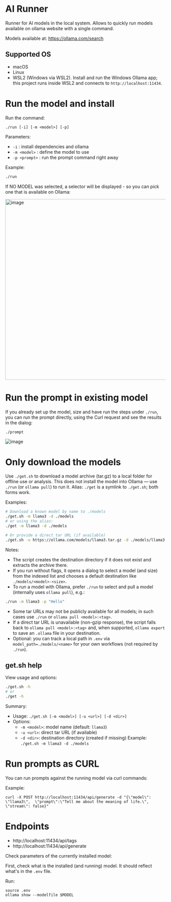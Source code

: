 # AI Runner

Runner for AI models in the local system.
Allows to quickly run models available on ollama website with a single command.

Models available at: https://ollama.com/search

## Supported OS
- macOS
- Linux
- WSL2 (Windows via WSL2). Install and run the Windows Ollama app; this project runs inside WSL2 and connects to `http://localhost:11434`.


# Run the model and install

Run the command:

`./run [-i] [-m <model>] [-p]`

Parameters: 

- `-i`          : install dependencies and ollama
- `-m <model>`  : define the model to use
- `-p <prompt>` : run the prompt command right away

Example:

```sh
./run
```

If NO MODEL was selected, a selector will be displayed - so you can pick one that is available on Ollama:

<img width="1121" height="566" alt="image" src="https://github.com/user-attachments/assets/661c89a0-a6cb-46e7-8b8c-fdf89c95d95e" />


# Run the prompt in existing model

If you already set up the model, size and have run the steps under `./run`, you can run the prompt directly, using the Curl request and see the results in the dialog:

```
./prompt
```

![image](https://github.com/user-attachments/assets/eb3512a6-c13f-467e-8fc4-04d406d97ec9)


# Only download the models

Use `./get.sh` to download a model archive (tar.gz) to a local folder for offline use or analysis. This does not install the model into Ollama — use `./run` (or `ollama pull`) to run it. Alias: `./get` is a symlink to `./get.sh`; both forms work.

Examples:

```sh
# Download a known model by name to ./models
./get.sh -m llama3 -d ./models
# or using the alias:
./get -m llama3 -d ./models

# Or provide a direct tar URL (if available)
./get.sh -u https://ollama.com/models/llama3.tar.gz -d ./models/llama3
```

Notes:
- The script creates the destination directory if it does not exist and extracts the archive there.
- If you run without flags, it opens a dialog to select a model (and size) from the indexed list and chooses a default destination like `./models/<model>-<size>`.
- To run a model with Ollama, prefer `./run` to select and pull a model (internally uses `ollama pull`), e.g.:

```sh
./run -m llama3 -p "Hello"
```

- Some tar URLs may not be publicly available for all models; in such cases use `./run` or `ollama pull <model>:<tag>`.
- If a direct tar URL is unavailable (non-gzip response), the script falls back to `ollama pull <model>:<tag>` and, when supported, `ollama export` to save an `.ollama` file in your destination.
- Optional: you can track a local path in `.env` via `model_path=./models/<name>` for your own workflows (not required by `./run`).

## get.sh help

View usage and options:

```sh
./get.sh -h
# or
./get -h
```

Summary:
- Usage: `./get.sh [-m <model>] [-u <url>] [-d <dir>]`
- Options:
  - `-m <model>`: model name (default: `llama3`)
  - `-u <url>`: direct tar URL (if available)
  - `-d <dir>`: destination directory (created if missing)
Example: `./get.sh -m llama3 -d ./models`

# Run prompts as CURL

You can run prompts against the running model via curl commands:

Example:

```
curl -X POST http://localhost:11434/api/generate -d "{\"model\": \"llama3\",  \"prompt\":\"Tell me about the meaning of life.\", \"stream\": false}"
``` 

# Endpoints

- http://localhost:11434/api/tags
- http://localhost:11434/api/generate


Check parameters of the currently installed model:

First, check what is the installed (and running) model. It should reflect what's in the `.env` file.

Run:

```
source .env
ollama show --modelfile $MODEL
```
